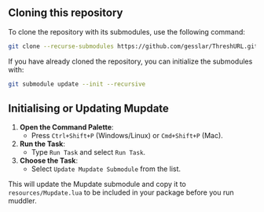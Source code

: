 ## Cloning this repository

To clone the repository with its submodules, use the following command:

```sh
git clone --recurse-submodules https://github.com/gesslar/ThreshURL.git
```
If you have already cloned the repository, you can initialize the submodules with:
```sh
git submodule update --init --recursive
```

## Initialising or Updating Mupdate

1. **Open the Command Palette**:
   - Press `Ctrl+Shift+P` (Windows/Linux) or `Cmd+Shift+P` (Mac).
2. **Run the Task**:
   - Type `Run Task` and select `Run Task`.
3. **Choose the Task**:
   - Select `Update Mupdate Submodule` from the list.

This will update the Mupdate submodule and copy it to `resources/Mupdate.lua` to be included in your package before you run muddler.
